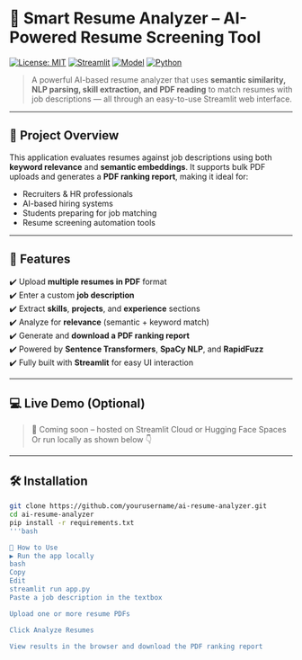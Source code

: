 # 📄 Smart Resume Analyzer – AI-Powered Resume Screening Tool

[![License: MIT](https://img.shields.io/badge/License-MIT-blue.svg)](LICENSE)
[![Streamlit](https://img.shields.io/badge/Built%20With-Streamlit-FF4B4B.svg)](https://streamlit.io/)
[![Model](https://img.shields.io/badge/NLP%20Backbone-SentenceTransformers-blue.svg)](https://www.sbert.net/)
[![Python](https://img.shields.io/badge/Python-3.8+-blue.svg)](https://www.python.org)

> A powerful AI-based resume analyzer that uses **semantic similarity, NLP parsing, skill extraction, and PDF reading** to match resumes with job descriptions — all through an easy-to-use Streamlit web interface.

---

## 🚀 Project Overview

This application evaluates resumes against job descriptions using both **keyword relevance** and **semantic embeddings**. It supports bulk PDF uploads and generates a **PDF ranking report**, making it ideal for:

- Recruiters & HR professionals
- AI-based hiring systems
- Students preparing for job matching
- Resume screening automation tools

---

## 🧠 Features

✔️ Upload **multiple resumes in PDF** format  
✔️ Enter a custom **job description**  
✔️ Extract **skills**, **projects**, and **experience** sections  
✔️ Analyze for **relevance** (semantic + keyword match)  
✔️ Generate and **download a PDF ranking report**  
✔️ Powered by **Sentence Transformers**, **SpaCy NLP**, and **RapidFuzz**  
✔️ Fully built with **Streamlit** for easy UI interaction

---

## 💻 Live Demo (Optional)

> 🔗 Coming soon – hosted on Streamlit Cloud or Hugging Face Spaces  
Or run locally as shown below 👇

---

## 🛠️ Installation

```bash
git clone https://github.com/yourusername/ai-resume-analyzer.git
cd ai-resume-analyzer
pip install -r requirements.txt
'''bash

🧪 How to Use
▶️ Run the app locally
bash
Copy
Edit
streamlit run app.py
Paste a job description in the textbox

Upload one or more resume PDFs

Click Analyze Resumes

View results in the browser and download the PDF ranking report
